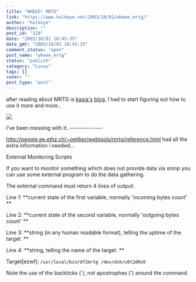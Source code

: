 ```yaml
---
title: "WHEEE! MRTG"
link: "https://www.halkeye.net/2003/10/01/wheee_mrtg/"
author: "halkeye"
description: ""
post_id: "128"
date: "2003/10/01 10:45:35"
date_gmt: "2003/10/01 10:45:35"
comment_status: "open"
post_name: "wheee_mrtg"
status: "publish"
category: "Linux"
tags: []
cover: ""
post_type: "post"
---
```


after reading about MRTG is [kasia's](http://www.unix-girl.com) [blog](http://www.unix-girl.com/blog/archives/001134.html), I had to start figuring out how to use it more and more..

![](http://www.halkeye.net/mrtg/memory-day.png)

I've been messing with it..--------------  

http://people.ee.ethz.ch/~oetiker/webtools/mrtg/reference.html had all the extra information i needed...

External Monitoring Scripts  

 If you want to monitor something which does not provide data via snmp you can use some external program to do the data gathering.   

 The external command must return 4 lines of output:

Line 1: **current state of the first variable, normally 'incoming bytes count' **  

Line 2: **current state of the second variable, normally 'outgoing bytes count' **  

Line 3: **string (in any human readable format), telling the uptime of the target. **  

Line 4: **string, telling the name of the target. **

Target[ezwf]: `/usr/local/bin/df2mrtg /dev/dsk/c0t2d0s0`

Note the use of the backticks (`), not apostrophes (') around the command.